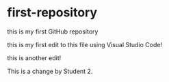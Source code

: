 # first-repository

this is my first GitHub repository

this is my first edit to this file using Visual Studio Code!

this is another edit!



This is a change by Student 2.

